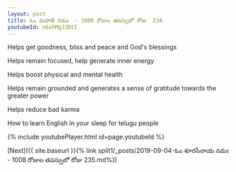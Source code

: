 ```yaml
---
layout: post
title: ఓం మహాతే నమః  - 1008 రోజుల తపస్సులో రోజు  234
youtubeId: n6xhMgJJDtI
---
```

 
 
Helps get goodness, bliss and peace and God's blessings
 
Helps remain focused, help generate inner energy 
 
Helps boost physical and mental health 
 
Helps remain grounded and generates a sense of gratitude towards the greater power 
 
Helps reduce bad karma
 
How to learn English in your sleep for telugu people
 
 
 
 


{% include youtubePlayer.html id=page.youtubeId %}
 
[Next]({{ site.baseurl }}{% link split1/_posts/2019-09-04-ఓం శూరసేనాయ నమః  - 1008 రోజుల తపస్సులో రోజు  235.md%})
 
